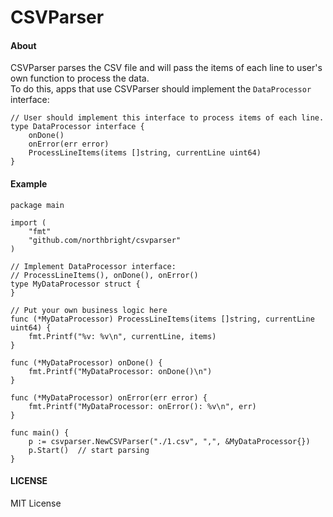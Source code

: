 
# CSVParser

#### About  
CSVParser parses the CSV file and will pass the items of each line to user's own function to process the data.  
To do this, apps that use CSVParser should implement the `DataProcessor` interface:  

    // User should implement this interface to process items of each line.
    type DataProcessor interface {
        onDone()
        onError(err error)
        ProcessLineItems(items []string, currentLine uint64)
    }


#### Example  

    package main

    import (
        "fmt"
        "github.com/northbright/csvparser"
    )

    // Implement DataProcessor interface:
    // ProcessLineItems(), onDone(), onError()
    type MyDataProcessor struct {
    }

    // Put your own business logic here
    func (*MyDataProcessor) ProcessLineItems(items []string, currentLine uint64) {
        fmt.Printf("%v: %v\n", currentLine, items)
    }

    func (*MyDataProcessor) onDone() {
        fmt.Printf("MyDataProcessor: onDone()\n")
    }

    func (*MyDataProcessor) onError(err error) {
        fmt.Printf("MyDataProcessor: onError(): %v\n", err)
    }

    func main() {
        p := csvparser.NewCSVParser("./1.csv", ",", &MyDataProcessor{})
        p.Start()  // start parsing
    }

#### LICENSE
MIT License
